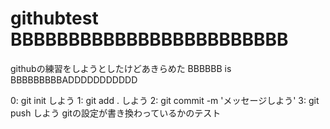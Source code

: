 # githubtest BBBBBBBBBBBBBBBBBBBBBBBB
githubの練習をしようとしたけどあきらめた
BBBBBB is BBBBBBBBBADDDDDDDDDDD

0: git init しよう
1: git add . しよう
2: git commit -m 'メッセージしよう'
3: git push しよう
gitの設定が書き換わっているかのテスト
